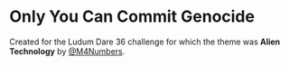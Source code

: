 # Only You Can Commit Genocide

Created for the Ludum Dare 36 challenge for which the theme was __Alien Technology__ by [@M4Numbers][1].

[1]: https://twitter.com/M4Numbers "Twitter"
